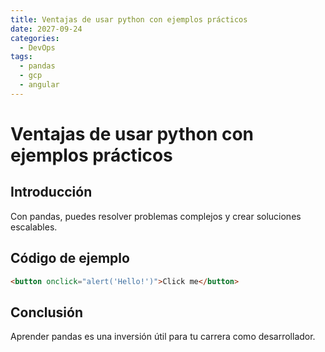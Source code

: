 ```yaml
---
title: Ventajas de usar python con ejemplos prácticos
date: 2027-09-24
categories:
  - DevOps
tags:
  - pandas
  - gcp
  - angular
---
```


# Ventajas de usar python con ejemplos prácticos

## Introducción

Con pandas, puedes resolver problemas complejos y crear soluciones escalables.

## Código de ejemplo

```html
<button onclick="alert('Hello!')">Click me</button>
```

## Conclusión

Aprender pandas es una inversión útil para tu carrera como desarrollador.